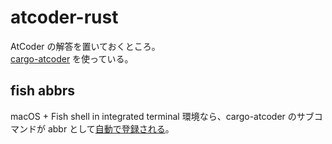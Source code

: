 # atcoder-rust

AtCoder の解答を置いておくところ。\
[cargo-atcoder](https://github.com/tanakh/cargo-atcoder) を使っている。

## fish abbrs

macOS + Fish shell in integrated terminal 環境なら、cargo-atcoder のサブコマンドが abbr として[自動で登録される](.vscode/settings.json)。

